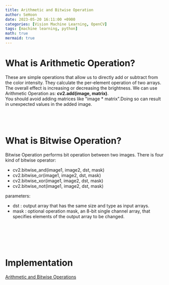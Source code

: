 ```yaml
---
title: Arithmetic and Bitwise Operation
author: SeHoon
date: 2023-05-20 16:11:00 +0900
categories: [Vision Machine Learning, OpenCV]
tags: [machine learning, python]
math: true
mermaid: true
---
```


# What is Arithmetic Operation?

These are simple operations that allow us to directly add or subtract from the color intensity. They calculate the per-element operation of two arrays. The overall effect is increasing or decreasing the brightness. We can use Arithmetic Operation as:
**cv2.add(image, matrix)**.<br>
You should avoid adding matrices like "image * matrix".Doing so can result in unexpected values in the added image.
<br><br><br><br>

# What is Bitwise Operation?
Bitwise Operation performs bit operation between two images. There is four kind of bitwise operator:<br>

+ cv2.bitwise_and(image1, image2, dst, mask)
+ cv2.bitwise_or(image1, image2, dst, mask)
+ cv2.bitwise_xor(image1, image2, dst, mask)
+ cv2.bitwise_not(image1, image2, dst, mask)


parameters:<br>
+ dst : output array that has the same size and type as input arrays.
+ mask : optional operation mask, an 8-bit single channel array, that specifies elements of the output array to be changed.


<br><br><br><br>

# Implementation

[Arithmetic and Bitwise Operations](https://github.com/csh970605/Modern_Computer_Vision/blob/main/OpenCV/7.%20Arithmetic%20and%20Bitwise%20Operations.ipynb)
